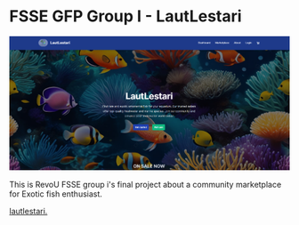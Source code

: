 # FSSE GFP Group I - LautLestari

![Landing Page](landing-page.png)

This is RevoU FSSE group i's final project about a community marketplace for Exotic fish enthusiast.

[lautlestari.](https://lautlestari.netlify.app/)

